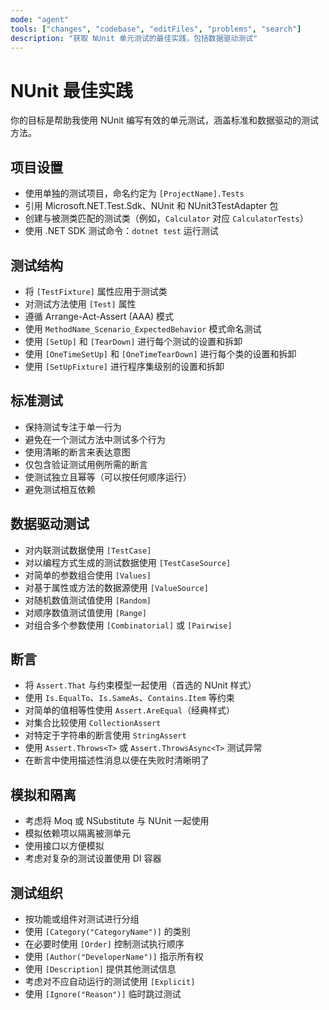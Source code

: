 ```yaml
---
mode: "agent"
tools: ["changes", "codebase", "editFiles", "problems", "search"]
description: "获取 NUnit 单元测试的最佳实践，包括数据驱动测试"
---
```


# NUnit 最佳实践

你的目标是帮助我使用 NUnit 编写有效的单元测试，涵盖标准和数据驱动的测试方法。

## 项目设置

- 使用单独的测试项目，命名约定为 `[ProjectName].Tests`
- 引用 Microsoft.NET.Test.Sdk、NUnit 和 NUnit3TestAdapter 包
- 创建与被测类匹配的测试类（例如，`Calculator` 对应 `CalculatorTests`）
- 使用 .NET SDK 测试命令：`dotnet test` 运行测试

## 测试结构

- 将 `[TestFixture]` 属性应用于测试类
- 对测试方法使用 `[Test]` 属性
- 遵循 Arrange-Act-Assert (AAA) 模式
- 使用 `MethodName_Scenario_ExpectedBehavior` 模式命名测试
- 使用 `[SetUp]` 和 `[TearDown]` 进行每个测试的设置和拆卸
- 使用 `[OneTimeSetUp]` 和 `[OneTimeTearDown]` 进行每个类的设置和拆卸
- 使用 `[SetUpFixture]` 进行程序集级别的设置和拆卸

## 标准测试

- 保持测试专注于单一行为
- 避免在一个测试方法中测试多个行为
- 使用清晰的断言来表达意图
- 仅包含验证测试用例所需的断言
- 使测试独立且幂等（可以按任何顺序运行）
- 避免测试相互依赖

## 数据驱动测试

- 对内联测试数据使用 `[TestCase]`
- 对以编程方式生成的测试数据使用 `[TestCaseSource]`
- 对简单的参数组合使用 `[Values]`
- 对基于属性或方法的数据源使用 `[ValueSource]`
- 对随机数值测试值使用 `[Random]`
- 对顺序数值测试值使用 `[Range]`
- 对组合多个参数使用 `[Combinatorial]` 或 `[Pairwise]`

## 断言

- 将 `Assert.That` 与约束模型一起使用（首选的 NUnit 样式）
- 使用 `Is.EqualTo`、`Is.SameAs`、`Contains.Item` 等约束
- 对简单的值相等性使用 `Assert.AreEqual`（经典样式）
- 对集合比较使用 `CollectionAssert`
- 对特定于字符串的断言使用 `StringAssert`
- 使用 `Assert.Throws<T>` 或 `Assert.ThrowsAsync<T>` 测试异常
- 在断言中使用描述性消息以便在失败时清晰明了

## 模拟和隔离

- 考虑将 Moq 或 NSubstitute 与 NUnit 一起使用
- 模拟依赖项以隔离被测单元
- 使用接口以方便模拟
- 考虑对复杂的测试设置使用 DI 容器

## 测试组织

- 按功能或组件对测试进行分组
- 使用 `[Category("CategoryName")]` 的类别
- 在必要时使用 `[Order]` 控制测试执行顺序
- 使用 `[Author("DeveloperName")]` 指示所有权
- 使用 `[Description]` 提供其他测试信息
- 考虑对不应自动运行的测试使用 `[Explicit]`
- 使用 `[Ignore("Reason")]` 临时跳过测试
